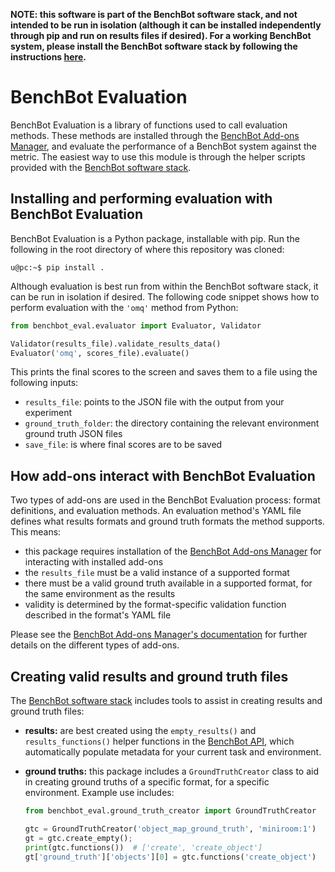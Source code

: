 **NOTE: this software is part of the BenchBot software stack, and not intended to be run in isolation (although it can be installed independently through pip and run on results files if desired). For a working BenchBot system, please install the BenchBot software stack by following the instructions [here](https://github.com/qcr/benchbot).**

# BenchBot Evaluation

BenchBot Evaluation is a library of functions used to call evaluation methods. These methods are installed through the [BenchBot Add-ons Manager](https://github.com/qcr/benchbot-addons), and evaluate the performance of a BenchBot system against the metric. The easiest way to use this module is through the helper scripts provided with the [BenchBot software stack](https://github.com/qcr/benchbot).

## Installing and performing evaluation with BenchBot Evaluation

BenchBot Evaluation is a Python package, installable with pip. Run the following in the root directory of where this repository was cloned:

```
u@pc:~$ pip install .
```

Although evaluation is best run from within the BenchBot software stack, it can be run in isolation if desired. The following code snippet shows how to perform evaluation with the `'omq'` method from Python:

```python
from benchbot_eval.evaluator import Evaluator, Validator

Validator(results_file).validate_results_data()
Evaluator('omq', scores_file).evaluate()
```

This prints the final scores to the screen and saves them to a file using the following inputs:

- `results_file`: points to the JSON file with the output from your experiment
- `ground_truth_folder`: the directory containing the relevant environment ground truth JSON files
- `save_file`: is where final scores are to be saved

## How add-ons interact with BenchBot Evaluation

Two types of add-ons are used in the BenchBot Evaluation process: format definitions, and evaluation methods. An evaluation method's YAML file defines what results formats and ground truth formats the method supports. This means:

- this package requires installation of the [BenchBot Add-ons Manager](https://github.com/qcr/benchbot_addons) for interacting with installed add-ons
- the `results_file` must be a valid instance of a supported format
- there must be a valid ground truth available in a supported format, for the same environment as the results
- validity is determined by the format-specific validation function described in the format's YAML file

Please see the [BenchBot Add-ons Manager's documentation](https://github.com/qcr/benchbot_addons) for further details on the different types of add-ons.

## Creating valid results and ground truth files

The [BenchBot software stack](https://github.com/qcr/benchbot) includes tools to assist in creating results and ground truth files:

- **results:** are best created using the `empty_results()` and `results_functions()` helper functions in the [BenchBot API](https://github.com/qcr/benchbot_api), which automatically populate metadata for your current task and environment.
- **ground truths:** this package includes a `GroundTruthCreator` class to aid in creating ground truths of a specific format, for a specific environment. Example use includes:

  ```python
  from benchbot_eval.ground_truth_creator import GroundTruthCreator

  gtc = GroundTruthCreator('object_map_ground_truth', 'miniroom:1')
  gt = gtc.create_empty();
  print(gtc.functions())  # ['create', 'create_object']
  gt['ground_truth']['objects'][0] = gtc.functions('create_object')
  ```
